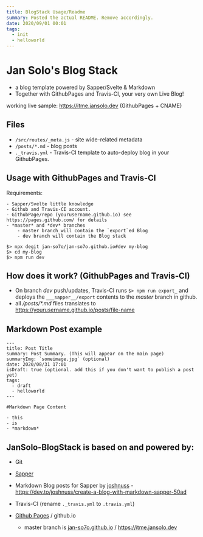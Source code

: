 ```yaml
---
title: BlogStack Usage/Readme
summary: Posted the actual README. Remove accordingly.
date: 2020/09/01 00:01
tags:
  - init
  - helloworld
---
```


# Jan Solo's Blog Stack

- a blog template powered by Sapper/Svelte & Markdown
- Together with GithubPages and Travis-CI, your very own Live Blog!

working live sample: https://itme.jansolo.dev (GithubPages + CNAME)

## Files

- `/src/routes/_meta.js` - site wide-related metadata
- `/posts/*.md` - blog posts
- `._travis.yml` - Travis-CI template to auto-deploy blog in your GithubPages.

## Usage with GithubPages and Travis-CI

Requirements: 

    - Sapper/Svelte little knowledge
    - Github and Travis-CI account.
    - GithubPage/repo (yourusername.github.io) see https://pages.github.com/ for details
    - *master* and *dev* branches
        - master branch will contain the `export`ed Blog
        - dev branch will contain the Blog stack

```
$> npx degit jan-so7o/jan-so7o.github.io#dev my-blog
$> cd my-blog
$> npm run dev

```

## How does it work? (GithubPages and Travis-CI)

- On branch *dev* push/updates, Travis-CI runs `$> npm run export_` and deploys the `___sapper__/export` contents to the *master* branch in github.
- all _/posts/*.md_ files translates to  https://yourusername.github.io/posts/file-name

## Markdown Post example

```
---
title: Post Title
summary: Post Summary. (This will appear on the main page)
summaryImg: `someimage.jpg` (optional)
date: 2020/08/31 17:01
isDraft: true (optional. add this if you don't want to publish a post yet)
tags:
  - draft
  - helloworld
---

#Markdown Page Content

- this
- is
- *markdown*

```


## JanSolo-BlogStack is based on and powered by:

- Git
- [Sapper](https://github.com/sveltejs/sapper)
- Markdown Blog posts for Sapper by [joshnuss](https://github.com/joshnuss/sapper-template) - https://dev.to/joshnuss/create-a-blog-with-markdown-sapper-50ad
- Travis-CI (rename `._travis.yml` to `.travis.yml`)
- [Github Pages](https://pages.github.com/) / github.io 

    - master branch is [jan-so7o.github.io](https://help.github.com/articles/setting-up-a-custom-domain-with-github-pages/) / https://itme.jansolo.dev
